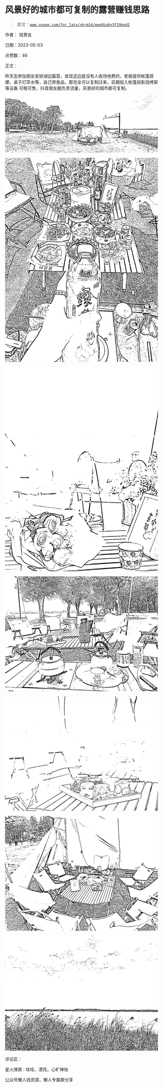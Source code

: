 # 风景好的城市都可复制的露营赚钱思路

> 原文：[`www.yuque.com/for_lazy/xkrm14/ewg9ioby3f19pp42`](https://www.yuque.com/for_lazy/xkrm14/ewg9ioby3f19pp42)



作者： 钱男友



日期：2023-05-03



点赞数：46



正文：



昨天去参加朋友安排湖边露营，发现这边是没有人收场地费的，老板提供帐篷搭建，桌子灯茶水等，自己带食品，那完全可以复制过来，前期投入帐篷投影烧烤架等设备 可租可售，抖音朋友圈负责流量，风景好的城市都可复制。



![](img/e7eef59f9e8427a6c94b492769e9c7cc.png)  

![](img/478be792e7ddac87235ce118c61d545b.png)  

![](img/e3a5a4f3ae548fc49e81f406d733a266.png)  

![](img/ef1f464cb38abb0a9c3dae768ce6fee9.png)  

![](img/5abf9aa892281fa6ab082326349f4797.png)  

![](img/8e2091224b59d61a74966871254e0aa8.png)  

![](img/fef6f98ced0ab459e8ada3b08ef099e1.png)  

评论区：



星火燎原 : 哇哇，漂亮，心旷神怡



公众号懒人找资源，懒人专属群分享

</ne-p></ne-p></ne-p></ne-p></ne-p></ne-p></ne-p>